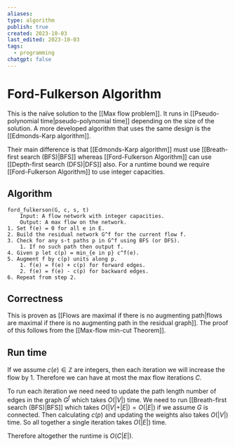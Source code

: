 ```yaml
---
aliases: 
type: algorithm
publish: true
created: 2023-10-03
last_edited: 2023-10-03
tags:
  - programming
chatgpt: false
---
```

# Ford-Fulkerson Algorithm

This is the naïve solution to the [[Max flow problem]]. It runs in [[Pseudo-polynomial time|pseudo-polynomial time]] depending on the size of the solution. A more developed algorithm that uses the same design is the [[Edmonds-Karp algorithm]].

Their main difference is that [[Edmonds-Karp algorithm]] must use [[Breath-first search (BFS)|BFS]] whereas [[Ford-Fulkerson Algorithm]] can use [[Depth-first search (DFS)|DFS]] also. For a runtime bound we require [[Ford-Fulkerson Algorithm]] to use integer capacities.

## Algorithm

```pseudocode
ford_fulkerson(G, c, s, t)
	Input: A flow network with integer capacities.
	Output: A max flow on the network.
1. Set f(e) = 0 for all e in E.
2. Build the residual network G^f for the current flow f.
3. Check for any s-t paths p in G^f using BFS (or DFS).
	1. If no such path then output f.
4. Given p let c(p) = min_{e in p} c^f(e).
5. Augment f by c(p) units along p.
	1. f(e) = f(e) + c(p) for forward edges.
	2. f(e) = f(e) - c(p) for backward edges.
6. Repeat from step 2.
```

## Correctness

This is proven as [[Flows are maximal if there is no augmenting path|flows are maximal if there is no augmenting path in the residual graph]]. The proof of this follows from the [[Max-flow min-cut Theorem]].

## Run time

If we assume $c(e) \in \mathbb{Z}$ are integers, then each iteration we will increase the flow by 1. Therefore we can have at most the max flow iterations $C$.

To run each iteration we need need to update the path length number of edges in the graph $G^f$ which takes $O(\vert V \vert)$ time. We need to run [[Breath-first search (BFS)|BFS]] which takes $O(\vert V \vert + \vert E \vert) = O(\vert E \vert)$ if we assume $G$ is connected. Then calculating $c(p)$ and updating the weights also takes $O(\vert V \vert)$ time. So all together a single iteration takes $O(\vert E \vert)$ time. 

Therefore altogether the runtime is $O(C\vert E \vert)$.